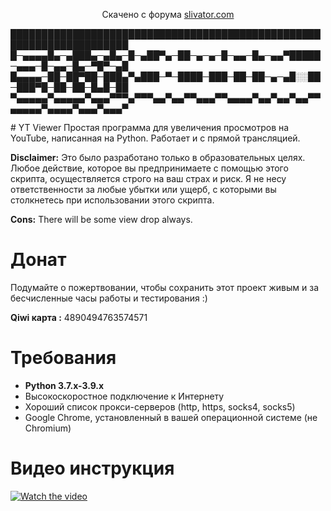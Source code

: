 <p align="center">
  Скачено с форума <a href="https://slivator.com/" arget="_blank">slivator.com</a>
</p>
<p align="center">

█████████████████████████████████████████████████████████████████████
█─▄▄▄▄█▄─▄███▄─▄█▄─█─▄██▀▄─██─▄─▄─█─▄▄─█▄─▄▄▀█████─▄▄▄─█─▄▄─█▄─▀█▀─▄█
█▄▄▄▄─██─██▀██─███▄▀▄███─▀─████─███─██─██─▄─▄█░░██─███▀█─██─██─█▄█─██
▀▄▄▄▄▄▀▄▄▄▄▄▀▄▄▄▀▀▀▄▀▀▀▄▄▀▄▄▀▀▄▄▄▀▀▄▄▄▄▀▄▄▀▄▄▀▄▄▀▀▄▄▄▄▄▀▄▄▄▄▀▄▄▄▀▄▄▄▀
</p>
# YT Viewer
Простая программа для увеличения просмотров на YouTube, написанная на Python. Работает и с прямой трансляцией.

**Disclaimer:** Это было разработано только в образовательных целях. Любое действие, которое вы предпринимаете с помощью этого скрипта, осуществляется строго на ваш страх и риск. Я не несу ответственности за любые убытки или ущерб, с которыми вы столкнетесь при использовании этого скрипта.

**Cons:** There will be some view drop always. 

# Донат
   Подумайте о пожертвовании, чтобы сохранить этот проект живым и за бесчисленные часы работы и тестирования :)
   
  **Qiwi карта :** 4890494763574571

# Требования
 * **Python 3.7.x-3.9.x**
 * Высокоскоростное подключение к Интернету
 * Хороший список прокси-серверов (http, https, socks4, socks5)
 * Google Chrome, установленный в вашей операционной системе (не Chromium)

# Видео инструкция
  
[![Watch the video](https://i.imgur.com/cLTeGjg.jpg)](https://youtu.be/B-K70sg7EI8)
